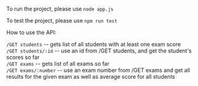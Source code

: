 To run the project, please use ```node app.js```

To test the project, please use ```npm run test```


How to use the API:

```/GET students``` -- gets list of all students with at least one exam score<br>
```/GET students/:id``` -- use an id from /GET students, and get the student's scores so far<br>
```/GET exams``` -- gets list of all exams so far<br>
```/GET exams/:number``` -- use an exam number from /GET exams and get all results for the given exam as well as average score for all students
